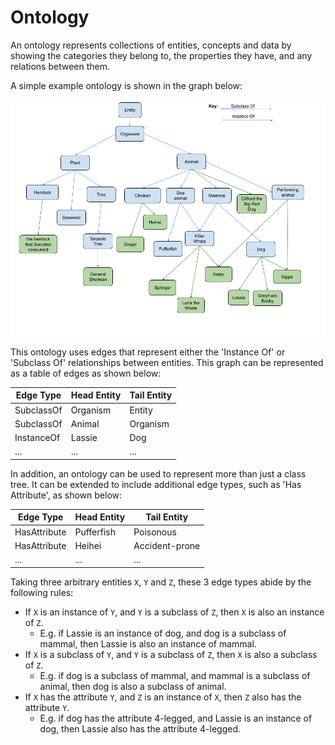 # Ontology

An ontology represents collections of entities, concepts and data by showing the categories they belong to, the
properties they have, and any relations between them.

A simple example ontology is shown in the graph below:

![](ontology.png)

This ontology uses edges that represent either the 'Instance Of' or 'Subclass Of' relationships between entities.
This graph can be represented as a table of edges as shown below:

| Edge Type  | Head Entity | Tail Entity |
| ---------- | ----------- | ----------- |
| SubclassOf | Organism    | Entity      |
| SubclassOf | Animal      | Organism    |
| InstanceOf | Lassie      | Dog         |
| ...        | ...         | ...         |

In addition, an ontology can be used to represent more than just a class tree.
It can be extended to include additional edge types, such as 'Has Attribute', as shown below:

| Edge Type    | Head Entity | Tail Entity    |
| ------------ | ----------- | -------------- |
| HasAttribute | Pufferfish  | Poisonous      |
| HasAttribute | Heihei      | Accident-prone |
| ...          | ...         | ...            |

Taking three arbitrary entities `X`, `Y` and `Z`, these 3 edge types abide by the following rules:

- If `X` is an instance of `Y`, and `Y` is a subclass of `Z`, then `X` is also an instance of `Z`.
  - E.g. if Lassie is an instance of dog, and dog is a subclass of mammal, then Lassie is also an instance of mammal.
- If `X` is a subclass of `Y`, and `Y` is a subclass of `Z`, then `X` is also a subclass of `Z`.
  - E.g. if dog is a subclass of mammal, and mammal is a subclass of animal, then dog is also a subclass of animal.
- If `X` has the attribute `Y`, and `Z` is an instance of `X`, then `Z` also has the attribute `Y`.
  - E.g. if dog has the attribute 4-legged, and Lassie is an instance of dog, then Lassie also has the attribute
    4-legged.
